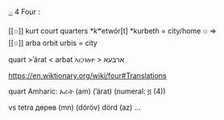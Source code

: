 [𓏽](𓏽) 4 Four :  

[[𓊖]] kurt court quarters *kʷetwór[t] *kurbeth = city/home 𓊖 =>  
[[𓊖]] arba orbit urbis = city  

quart >ʾärat < arbat ኣርባዕተ > ארבעא‎  

https://en.wiktionary.org/wiki/four#Translations  

quart Amharic: አራት (am) (ʾärat) (numeral: ፬ (4))  

vs tetra дөрөв (mn) (döröv) dörd (az)   ...  